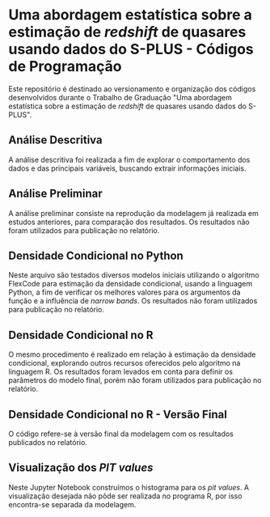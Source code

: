 # Uma abordagem estatística sobre a estimação de _redshift_ de quasares usando dados do S-PLUS - Códigos de Programação
Este repositório é destinado ao versionamento e organização dos códigos desenvolvidos durante o Trabalho de Graduação "Uma abordagem estatística sobre a estimação de _redshift_ de quasares usando dados do S-PLUS".
 
## Análise Descritiva
A análise descritiva foi realizada a fim de explorar o comportamento dos dados e das principais variáveis, buscando extrair informações iniciais.
 
## Análise Preliminar
A análise preliminar consiste na reprodução da modelagem já realizada em estudos anteriores, para comparação dos resultados. Os resultados não foram utilizados para publicação no relatório.

## Densidade Condicional no Python
Neste arquivo são testados diversos modelos iniciais utilizando o algoritmo FlexCode para estimação da densidade condicional, usando a linguagem Python, a fim de verificar os melhores valores para os argumentos da função e a influência de _narrow bands_. Os resultados não foram utilizados para publicação no relatório.

## Densidade Condicional no R
O mesmo procedimento é realizado em relação à estimação da densidade condicional, explorando outros recursos oferecidos pelo algoritmo na linguagem R. Os resultados foram levados em conta para definir os parâmetros do modelo final, porém não foram utilizados para publicação no relatório.

## Densidade Condicional no R - Versão Final
O código refere-se à versão final da modelagem com os resultados publicados no relatório.

## Visualização dos _PIT values_
Neste Jupyter Notebook construímos o histograma para os _pit values_. A visualização desejada não pôde ser realizada no programa R, por isso encontra-se separada da modelagem.
